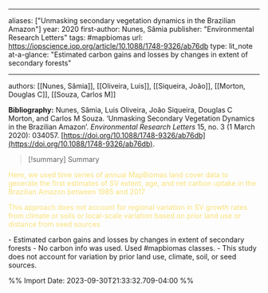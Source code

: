   
---
aliases: ["Unmasking secondary vegetation dynamics in the Brazilian Amazon"] 
year: 2020 
first-author: Nunes, Sâmia
publisher: "Environmental Research Letters" 
tags: #mapbiomas
url: https://iopscience.iop.org/article/10.1088/1748-9326/ab76db 
type: lit_note
at-a-glance: "Estimated carbon gains and losses by changes in extent of secondary forests"

--- 
authors: [[Nunes, Sâmia]], [[Oliveira, Luis]], [[Siqueira, João]], [[Morton, Douglas C]], [[Souza, Carlos M]]

**Bibliography:** Nunes, Sâmia, Luis Oliveira, João Siqueira, Douglas C Morton, and Carlos M Souza. ‘Unmasking Secondary Vegetation Dynamics in the Brazilian Amazon’. _Environmental Research Letters_ 15, no. 3 (1 March 2020): 034057. [https://doi.org/10.1088/1748-9326/ab76db](https://doi.org/10.1088/1748-9326/ab76db). 

>[!summary] Summary
> 


<p>  <span style="color: #F9E076">Here, we used time series of annual MapBiomas land cover data to generate the first estimates of SV extent, age, and net carbon uptake in the Brazilian Amazon between 1985 and 2017</span>  </p> <p>  <span style="color: #F9E076">This approach does not account for regional variation in SV growth rates from climate or soils or local-scale variation based on prior land use or distance from seed sources</span>  </p> 
- Estimated carbon gains and losses by changes in extent of secondary forests
- No carbon info was used. Used #mapbiomas classes.
- This study does not account for variation by prior land use, climate, soil, or seed sources.

%% Import Date: 2023-09-30T21:33:32.709-04:00 %%
